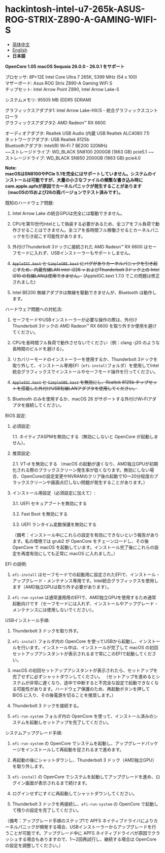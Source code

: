 # hackintosh-intel-u7-265k-ASUS-ROG-STRIX-Z890-A-GAMING-WIFI-S

- [简体中文](/./README.md)
- [English](/.github/README-en_us.md)
- **日本語**

**OpenCore 1.05**
**macOS Sequoia 26.0.0 - 26.0.1 をサポート**

プロセッサ: 8P+12E Intel Core Ultra 7 265K, 5399 MHz (54 x 100)  
マザーボード: Asus ROG Strix Z890-A Gaming WiFi S  
チップセット: Intel Arrow Point Z890, Intel Arrow Lake-S  

システムメモリ: 95505 MB (DDR5 SDRAM)  

グラフィックスアダプタ1: Intel Arrow Lake-HX/S - 統合グラフィックスコントローラ  
グラフィックスアダプタ2: AMD Radeon™ RX 6600  

オーディオアダプタ: Realtek USB Audio (内蔵 USB Realtek ALC4080 7.1)  
ネットワークアダプタ: USB Realtek 8125b  
Bluetoothアダプタ: Intel(R) Wi‑Fi 7 BE200 320MHz  
~~ストレージドライブ: WD_BLACK SN8100 2000GB (1863 GB) pcie5.1 ~~  
ストレージドライブ: WD_BLACK SN850 2000GB (1863 GB) pcie4.0   

**Note:**  
**macOSはSN8100やPCIe 5.1を完全にはサポートしていません。システムのインストールは可能ですが、大量の小さなファイルの頻繁な書き込み時にcom.apple.apfsが原因でカーネルパニックが発生することがあります（macOSの15および26の両バージョンでテスト済みです）。**  


既知のハードウェア問題:

1. Intel Arrow Lake の統合GPUは完全には駆動できません。

2. CPUを第10世代Intelとして偽装する必要があるため、全コアをフル負荷で動作させることはできません。全コアを長時間フル稼働させるとカーネルパニックを引き起こす可能性があります。

3. 外付けThunderbolt 3ドックに接続された AMD Radeon™ RX 6600 はセーフモードに入れず、USBインストーラーもサポートしません。

4. ~~`AppleIGC.kext` と `SimpleGBE.kext` にバグがありカーネルパニックを引き起こすため、内蔵有線LAN intel-i226-v およびThunderbolt 3ドック上の Intel I210 の有線LANは使用できません。~~ (AppleIGC.kext 1.7.0 でこの問題は修正されました)  

5. Intel BE200 無線アダプタは無線を駆動できませんが、Bluetooth は動作します。


ハードウェア問題への対処法:

1. セーフモードやUSBインストーラーが必要な操作の際は、外付けThunderbolt 3ドックの AMD Radeon™ RX 6600 を取り外すか使用を避けてください。

2. CPUを長時間フル負荷で動作させないでください（例：clang -j20 のような長時間のビルドを避ける）。

3. リカバリーモードのインストーラーを使用するか、Thunderbolt 3ドックを取り外して、インストール専用EFI（`efi-install`フォルダ）を使用してIntel統合グラフィックスでインストールやセーフモード操作を行ってください。

4. ~~`AppleIGC.kext` と `SimpleGBE.kext` を無効にし、Realtek 8125b チップセットを搭載した外付けUSB有線LANアダプタを使用してください。~~

5. Bluetooth のみを使用するか、macOS 26 がサポートする外付けWi‑Fiアダプタを接続してください。


BIOS 設定:

1. 必須設定:

    1.1. ネイティブASPMを無効にする（無効にしないと OpenCore が起動しません）。

2. 推奨設定:

    2.1. VT‑d を無効にする
        （macOS の起動が速くなり、AMD独立GPUが初期化される際のブラックスクリーン発生率が低くなります。無効にしない場合、OpenCoreの設定変更やNVRAMのクリア後の起動で10〜20分程度のブラックスクリーンや画面点灯しない問題が発生することがあります。）

3. インストール用設定（必須設定に加えて）:

    3.1. UEFI セキュアブートを無効にする

    3.2. Fast Boot を無効にする

    3.3. UEFI ランタイム変数保護を無効にする

    （備考：インストール中にこれらの設定を有効にできないという報告があります。私の環境では grub2 が OpenCore をチェーンロードし、その後 OpenCore で macOS を起動しています。インストール完了後にこれらの設定を再度有効にしても正常に macOS に入れました。）


EFI の説明:

1. `efi-install` はセーフモードでの起動用に設定されたEFIで、インストール・アップグレード・メンテナンス専用です。Intel統合グラフィックスを使用します（AMD独立GPUは取り外す必要があります）。

2. `efi-run-system` は通常運用用のEFIで、AMD独立GPUを使用するため通常起動向けです（セーフモードには入れず、インストールやアップグレード・メンテナンスには使用しないでください）。


USBインストール手順:

1. Thunderbolt 3 ドックを取り外す。

2. `efi-install` フォルダ内の OpenCore を使ってUSBから起動し、インストールを行います。インストール中は、インストールが完了して macOS の初回セットアップアシスタントが表示されるまで常にこのEFIで起動してください。

3. macOS の初回セットアップアシスタントが表示されたら、セットアップを完了せずに必ずシャットダウンしてください。
    （セットアップを進めるとシステムが非常に遅くなり、途中で中断すると不完全な設定で起動できなくなる可能性があります。ハードウェア保護のため、再起動ボタンを押して BIOS に入り、その後電源を切ることを推奨します。）

4. Thunderbolt 3 ドックを接続する。

5. `efi-run-system` フォルダ内の OpenCore を使って、インストール済みのシステムを起動しセットアップを完了してください。


システムアップグレード手順:

1. `efi-run-system` の OpenCore でシステムを起動し、アップグレードパッケージをインストールして再起動を促されるまで進めます。

2. 再起動の後にシャットダウンし、Thunderbolt 3 ドック（AMD独立GPU）を取り外します。

3. `efi-install` の OpenCore でシステムを起動してアップグレードを進め、ログイン画面が表示されるまで続けます。

4. ログインせずにすぐに再起動してシャットダウンしてください。

5. Thunderbolt 3 ドックを再接続し、`efi-run-system` の OpenCore で起動して残りの設定を完了してください。

（備考：アップグレード手順のステップ1で APFS ネイティブドライバによりカーネルパニックが頻発する場合、USBインストーラーからアップグレードを行うことが可能です。アップグレード中に APFS ネイティブドライバが原因でクラッシュする場合もありますので、1〜2回再試行し、継続する場合は OpenCore の設定を調整してください。）